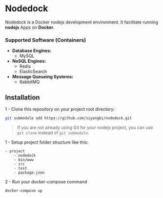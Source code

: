 # Nodedock
Nodedock is a Docker nodejs development environment. It facilitate running **nodejs** Apps on **Docker**. 

### Supported Software (Containers)

- **Database Engines:**
	- MySQL
- **NoSQL Engines:**
	- Redis
	- ElasticSearch
- **Message Queueing Systems:**
	- RabbitMQ

## Installation


1 - Clone this repository on your project root directory:

```bash
git submodule add https://github.com/siyangbi/nodedock.git
```
>If you are not already using Git for your nodejs project, you can use `git clone` instead of `git submodule`.


1 - Setup project folder structure like this:

```
- project
    - nodedock
    - bin/www
    - src
    - test
    - package.json
```


2 - Run your docker-compose command

```
docker-compose up 
```

	
	

